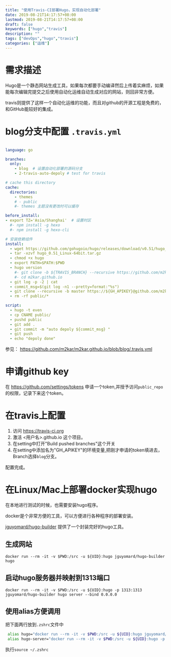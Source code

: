 ```yaml
---
title: "使用Travis-CI部署Hugo，实现自动化部署"
date: 2019-08-21T14:17:57+08:00
lastmod: 2019-08-21T14:17:57+08:00
draft: false
keywords: ["hugo","travis"]
description: ""
tags: ["devOps","hugo","travis"]
categories: ["运维"]
---
```


<!--more-->

# 需求描述
Hugo是一个静态网站生成工具，如果每次都要手动编译然后上传着实麻烦，如果能每次编辑完提交之后使用自动化运维自动生成对应的网站，则回非常方便。

travis则提供了这样一个自动化运维的功能，而且对github的开源工程是免费的，和GitHub能较好的集成。

# blog分支中配置 `.travis.yml`

```yml

language: go

branches:
  only:
    - blog  # 设置自动化部署的源码分支
    - 2-travis-auto-depoly # test for travis

# cache this directory
cache:
  directories:
    - themes
    # - public
    #- themes 主题没有更改时可以缓存

before_install:
- export TZ='Asia/Shanghai'  # 设置时区
  #- npm install -g hexo
  #- npm install -g hexo-cli

# 安装依赖组件
install:
  - wget https://github.com/gohugoio/hugo/releases/download/v0.51/hugo_0.51_Linux-64bit.tar.gz
  - tar -xzvf hugo_0.51_Linux-64bit.tar.gz
  - chmod +x hugo
  - export PATH=$PATH:$PWD
  - hugo version
    #- git clone -b ${TRAVIS_BRANCH} --recursive https://github.com/m2kar.github.io.git
    #- cd m2kar.github.io
  - git log -p -2 | cat
  - commit_msg=$(git log -n1 --pretty=format:"%s")
  - git clone --recursive -b master https://${GH_APIKEY}@github.com/m2kar/m2kar.github.io.git public
  - rm -rf public/*

script:
  - hugo -t even
  - cp CNAME public/
  - pushd public 
  - git add .
  - git commit -m "auto depoly ${commit_msg} "
  - git push
  - echo "depoly done"
```

参见： https://github.com/m2kar/m2kar.github.io/blob/blog/.travis.yml
# 申请github key

在 https://github.com/settings/tokens 申请一个token,并授予访问`public_repo`的权限，记录下来这个token。

# 在travis上配置
1. 访问 https://travis-ci.org
2. 激活 <用户名>.github.io 这个项目。
3. 在setting中打开"Build pushed branches"这个开关
4. 在setting中添加名为"GH_APIKEY"的环境变量,把刚才申请的token填进去，Branch选择`blog`分支。

配置完成。

# 在Linux/Mac上部署docker实现hugo

在本地进行测试的时候，也需要安装hugo程序。

docker是个非常方便的工具，可以方便进行各种程序的部署安装。

[jguyomard/hugo-builder](https://hub.docker.com/r/jguyomard/hugo-builder/) 提供了一个封装完好的hugo工具。

## 生成网站

```
docker run --rm -it -v $PWD:/src -u ${UID}:hugo jguyomard/hugo-builder hugo
```

## 启动hugo服务器并映射到1313端口
```
docker run --rm -it -v $PWD:/src -u ${UID}:hugo -p 1313:1313 jguyomard/hugo-builder hugo server --bind 0.0.0.0
```
## 使用alias方便调用

把下面两行放到`.zshrc`文件中
```bash
 alias hugo="docker run --rm -it -v $PWD:/src -u ${UID}:hugo jguyomard/hugo-builder hugo"
 alias hugo-server="docker run --rm -it -v $PWD:/src -u ${UID}:hugo -p 1313:1313 jguyomard/hugo-builder hugo server --bind 0.0.0.0"
 ```
执行`source ~/.zshrc`
